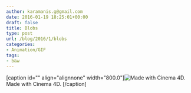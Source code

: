 ```yaml
---
author: karamanis.g@gmail.com
date: 2016-01-19 18:25:01+00:00
draft: false
title: Blobs
type: post
url: /blog/2016/1/blobs
categories:
- Animation/GIF
tags:
- b&w
---
```


[caption id="" align="alignnone" width="800.0"]![ Made with Cinema 4D. ](image-asset.gif)
 Made with Cinema 4D. [/caption]
